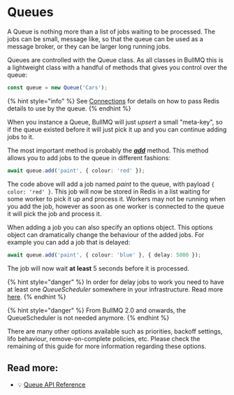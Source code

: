 # Queues

A Queue is nothing more than a list of jobs waiting to be processed. The jobs can be small, message like, so that the queue can be used as a message broker, or they can be larger long running jobs.

Queues are controlled with the Queue class. As all classes in BullMQ this is a lightweight class with a handful of methods that gives you control over the queue:

```typescript
const queue = new Queue('Cars');
```

{% hint style="info" %}
See [Connections](../connections.md) for details on how to pass Redis details to use by the queue.
{% endhint %}

When you instance a Queue, BullMQ will just _upsert_ a small "meta-key", so if the queue existed before it will just pick it up and you can continue adding jobs to it.

The most important method is probably the [_**add**_](https://api.docs.bullmq.io/classes/Queue.html#add) method. This method allows you to add jobs to the queue in different fashions:

```typescript
await queue.add('paint', { colour: 'red' });
```

The code above will add a job named _paint_ to the queue, with payload `{ color: 'red' }`. This job will now be stored in Redis in a list waiting for some worker to pick it up and process it. Workers may not be running when you add the job, however as soon as one worker is connected to the queue it will pick the job and process it.

When adding a job you can also specify an options object. This options object can dramatically change the behaviour of the added jobs. For example you can add a job that is delayed:

```typescript
await queue.add('paint', { colour: 'blue' }, { delay: 5000 });
```

The job will now wait **at** **least** 5 seconds before it is processed.

{% hint style="danger" %}
In order for delay jobs to work you need to have at least one _QueueScheduler_ somewhere in your infrastructure. Read more [here](../queuescheduler.md).
{% endhint %}

{% hint style="danger" %}
From BullMQ 2.0 and onwards, the QueueScheduler is not needed anymore.
{% endhint %}

There are many other options available such as priorities, backoff settings, lifo behaviour, remove-on-complete policies, etc. Please check the remaining of this guide for more information regarding these options.

## Read more:

* 💡 [Queue API Reference](https://api.docs.bullmq.io/classes/Queue.html)
